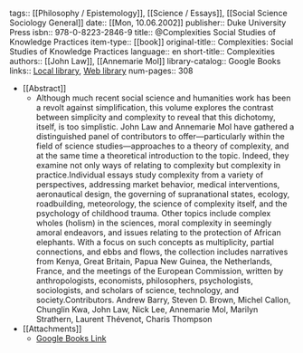 tags:: [[Philosophy / Epistemology]], [[Science / Essays]], [[Social Science Sociology General]]
date:: [[Mon, 10.06.2002]]
publisher:: Duke University Press
isbn:: 978-0-8223-2846-9
title:: @Complexities Social Studies of Knowledge Practices
item-type:: [[book]]
original-title:: Complexities: Social Studies of Knowledge Practices
language:: en
short-title:: Complexities
authors:: [[John Law]], [[Annemarie Mol]]
library-catalog:: Google Books
links:: [Local library](zotero://select/library/items/T5FRAJ7J), [Web library](https://www.zotero.org/users/6520516/items/T5FRAJ7J)
num-pages:: 308

- [[Abstract]]
	- Although much recent social science and humanities work has been a revolt against simplification, this volume explores the contrast between simplicity and complexity to reveal that this dichotomy, itself, is too simplistic. John Law and Annemarie Mol have gathered a distinguished panel of contributors to offer—particularly within the field of science studies—approaches to a theory of complexity, and at the same time a theoretical introduction to the topic. Indeed, they examine not only ways of relating to complexity but complexity in practice.Individual essays study complexity from a variety of perspectives, addressing market behavior, medical interventions, aeronautical design, the governing of supranational states, ecology, roadbuilding, meteorology, the science of complexity itself, and the psychology of childhood trauma. Other topics include complex wholes (holism) in the sciences, moral complexity in seemingly amoral endeavors, and issues relating to the protection of African elephants. With a focus on such concepts as multiplicity, partial connections, and ebbs and flows, the collection includes narratives from Kenya, Great Britain, Papua New Guinea, the Netherlands, France, and the meetings of the European Commission, written by anthropologists, economists, philosophers, psychologists, sociologists, and scholars of science, technology, and society.Contributors. Andrew Barry, Steven D. Brown, Michel Callon, Chunglin Kwa, John Law, Nick Lee, Annemarie Mol, Marilyn Strathern, Laurent Thévenot, Charis Thompson
- [[Attachments]]
	- [Google Books Link](https://books.google.ch/books?id=AaufMZ-6Xo4C)